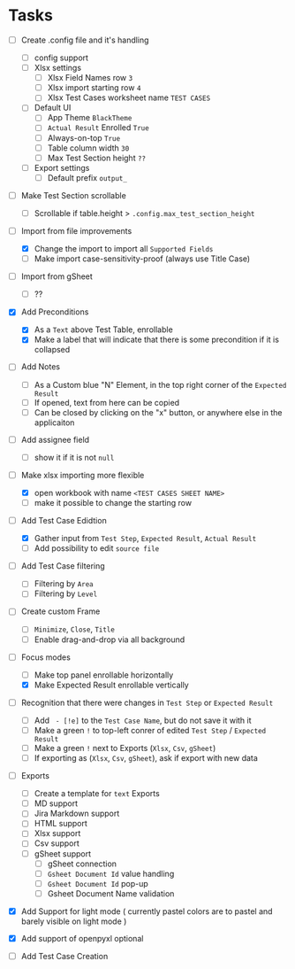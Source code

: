 # Tasks
- [ ] Create .config file and it's handling
    - [ ] config support
    - [ ] Xlsx settings
        - [ ] Xlsx Field Names row ``3``
        - [ ] Xlsx import starting row ``4``
        - [ ] Xlsx Test Cases worksheet name ``TEST CASES``
    - [ ] Default UI
        - [ ] App Theme ``BlackTheme``
        - [ ] ``Actual Result`` Enrolled ``True``
        - [ ] Always-on-top ``True``
        - [ ] Table column width ``30``
        - [ ] Max Test Section height ``??``
    - [ ] Export settings
        - [ ] Default prefix ``output_``
- [ ] Make Test Section scrollable
    - [ ] Scrollable if table.height > ``.config.max_test_section_height``
- [ ] Import from file improvements 
    - [x] Change the import to import all ``Supported Fields``
    - [ ] Make import case-sensitivity-proof (always use Title Case)
- [ ] Import from gSheet
    - [ ] ??
- [x] Add Preconditions
    - [x] As a ``Text`` above Test Table, enrollable
    - [x] Make a label that will indicate that there is some precondition if it is collapsed
- [ ] Add Notes
    - [ ] As a Custom blue "N" Element, in the top right corner of the ``Expected Result``
    - [ ] If opened, text from here can be copied
    - [ ] Can be closed by clicking on the "x" button, or anywhere else in the applicaiton
- [ ] Add assignee field
    - [ ] show it if it is not ``null``
- [ ] Make xlsx importing more flexible
    - [x] open workbook with name ``<TEST CASES SHEET NAME>``
    - [ ] make it possible to change the starting row
- [ ] Add Test Case Edidtion
    - [x] Gather input from ``Test Step``, ``Expected Result``, ``Actual Result``
    - [ ] Add possibility to edit ``source file``
- [ ] Add Test Case filtering
    - [ ] Filtering by ``Area``
    - [ ] Filtering by ``Level``
- [ ] Create custom Frame
    - [ ] ``Minimize``, ``Close``, ``Title``
    - [ ] Enable drag-and-drop via all background
- [ ] Focus modes
    - [ ] Make top panel enrollable horizontally
    - [x] Make Expected Result enrollable vertically
- [ ] Recognition that there were changes in ``Test Step`` or ``Expected Result``
    - [ ] Add `` - [!e]`` to the ``Test Case Name``, but do not save it with it
    - [ ] Make a green ``!`` to top-left conrer of edited ``Test Step`` / ``Expected Result``
    - [ ] Make a green ``!`` next to Exports (``Xlsx``, ``Csv``, ``gSheet``)
    - [ ] If exporting as (``Xlsx``, ``Csv``, ``gSheet``), ask if export with new data
- [ ] Exports
    - [ ] Create a template for ``text`` Exports
    - [ ] MD support
    - [ ] Jira Markdown support
    - [ ] HTML support
    - [ ] Xlsx support
    - [ ] Csv support
    - [ ] gSheet support
        - [ ] gSheet connection
        - [ ] ``Gsheet Document Id`` value handling
        - [ ] ``Gsheet Document Id`` pop-up
        - [ ] Gsheet Document Name validation
- [x] Add Support for light mode ( currently pastel colors are to pastel and barely visible on light mode )
- [x] Add support of openpyxl optional
- [ ] Add Test Case Creation

